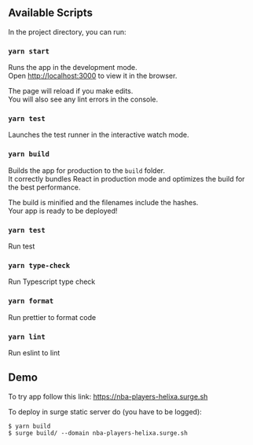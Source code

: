 ## Available Scripts

In the project directory, you can run:

### `yarn start`

Runs the app in the development mode.<br />
Open [http://localhost:3000](http://localhost:3000) to view it in the browser.

The page will reload if you make edits.<br />
You will also see any lint errors in the console.

### `yarn test`

Launches the test runner in the interactive watch mode.<br />

### `yarn build`

Builds the app for production to the `build` folder.<br />
It correctly bundles React in production mode and optimizes the build for the best performance.

The build is minified and the filenames include the hashes.<br />
Your app is ready to be deployed!

### `yarn test`

Run test

### `yarn type-check`

Run Typescript type check

### `yarn format`

Run prettier to format code

### `yarn lint`

Run eslint to lint

## Demo

To try app follow this link: https://nba-players-helixa.surge.sh

To deploy in surge static server do (you have to be logged):

```
$ yarn build
$ surge build/ --domain nba-players-helixa.surge.sh
```
